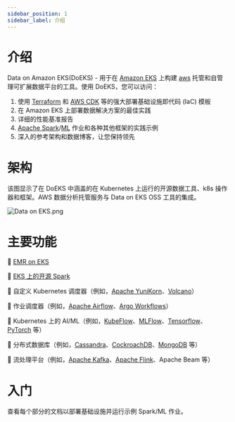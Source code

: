 ```yaml
---
sidebar_position: 1
sidebar_label: 介绍
---
```


# 介绍
Data on Amazon EKS(DoEKS) - 用于在 [Amazon EKS](https://aws.amazon.com/eks/) 上构建 [aws](https://aws.amazon.com/) 托管和自管理可扩展数据平台的工具。使用 DoEKS，您可以访问：

1. 使用 [Terraform](https://www.terraform.io/) 和 [AWS CDK](https://aws.amazon.com/cdk/) 等的强大部署基础设施即代码 (IaC) 模板
2. 在 Amazon EKS 上部署数据解决方案的最佳实践
3. 详细的性能基准报告
4. [Apache Spark](https://spark.apache.org/)/[ML](https://aws.amazon.com/machine-learning/) 作业和各种其他框架的实践示例
5. 深入的参考架构和数据博客，让您保持领先

# 架构
该图显示了在 DoEKS 中涵盖的在 Kubernetes 上运行的开源数据工具、k8s 操作器和框架。AWS 数据分析托管服务与 Data on EKS OSS 工具的集成。

![Data on EKS.png](../../../../../docs/introduction/doeks.png)

# 主要功能

🚀 [EMR on EKS](https://docs.aws.amazon.com/emr/latest/EMR-on-EKS-DevelopmentGuide/emr-eks.html)

🚀 [EKS 上的开源 Spark](https://spark.apache.org/docs/latest/running-on-kubernetes.html)

🚀 自定义 Kubernetes 调度器（例如，[Apache YuniKorn](https://yunikorn.apache.org/)、[Volcano](https://volcano.sh/en/)）

🚀 作业调度器（例如，[Apache Airflow](https://airflow.apache.org/)、[Argo Workflows](https://argoproj.github.io/argo-workflows/)）

🚀 Kubernetes 上的 AI/ML（例如，[KubeFlow](https://www.kubeflow.org/)、[MLFlow](https://mlflow.org/)、[Tensorflow](https://www.tensorflow.org/)、[PyTorch](https://pytorch.org/) 等）

🚀 分布式数据库（例如，[Cassandra](https://cassandra.apache.org/_/blog/Cassandra-on-Kubernetes-A-Beginners-Guide.html)、[CockroachDB](https://github.com/cockroachdb/cockroach-operator)、[MongoDB](https://github.com/mongodb/mongodb-kubernetes-operator) 等）

🚀 流处理平台（例如，[Apache Kafka](https://github.com/apache/kafka)、[Apache Flink](https://github.com/apache/flink)、Apache Beam 等）

# 入门

查看每个部分的文档以部署基础设施并运行示例 Spark/ML 作业。
